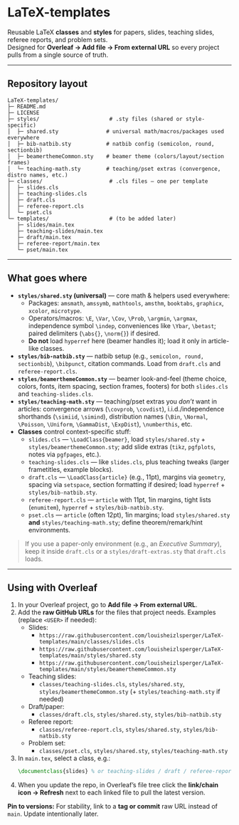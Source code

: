 # LaTeX-templates

Reusable LaTeX **classes** and **styles** for papers, slides, teaching slides, referee reports, and problem sets.  
Designed for **Overleaf → Add file → From external URL** so every project pulls from a single source of truth.

---

## Repository layout

```
LaTeX-templates/
├─ README.md
├─ LICENSE
├─ styles/                      # .sty files (shared or style-specific)
│  ├─ shared.sty               # universal math/macros/packages used everywhere
│  ├─ bib-natbib.sty           # natbib config (semicolon, round, sectionbib)
│  ├─ beamerthemeCommon.sty    # beamer theme (colors/layout/section frames)
│  └─ teaching-math.sty        # teaching/pset extras (convergence, distro names, etc.)
├─ classes/                     # .cls files — one per template
│  ├─ slides.cls
│  ├─ teaching-slides.cls
│  ├─ draft.cls
│  ├─ referee-report.cls
│  └─ pset.cls
└─ templates/                   # (to be added later)
   ├─ slides/main.tex
   ├─ teaching-slides/main.tex
   ├─ draft/main.tex
   ├─ referee-report/main.tex
   └─ pset/main.tex
```

---

## What goes where

- **`styles/shared.sty` (universal)** — core math & helpers used everywhere:
  - Packages: `amsmath`, `amssymb`, `mathtools`, `amsthm`, `booktabs`, `graphicx`, `xcolor`, `microtype`.
  - Operators/macros: `\E`, `\Var`, `\Cov`, `\Prob`, `\argmin`, `\argmax`, independence symbol `\indep`, conveniences like `\Ybar`, `\betast`; paired delimiters (`\abs{}`, `\norm{}`) if desired.
  - **Do not** load `hyperref` here (beamer handles it); load it only in article-like classes.
- **`styles/bib-natbib.sty`** — natbib setup (e.g., `semicolon, round, sectionbib`), `\bibpunct`, citation commands. Load from `draft.cls` and `referee-report.cls`.
- **`styles/beamerthemeCommon.sty`** — beamer look-and-feel (theme choice, colors, fonts, item spacing, section frames, footers) for both `slides.cls` and `teaching-slides.cls`.
- **`styles/teaching-math.sty`** — teaching/pset extras you *don’t* want in articles: convergence arrows (`\covprob`, `\covdist`), i.i.d./independence shorthands (`\simiid`, `\simind`), distribution names (`\Bin`, `\Normal`, `\Poisson`, `\Uniform`, `\GammaDist`, `\ExpDist`), `\numberthis`, etc.
- **Classes** control context-specific stuff:
  - `slides.cls` — `\LoadClass{beamer}`, load `styles/shared.sty` + `styles/beamerthemeCommon.sty`; add slide extras (`tikz`, `pgfplots`, notes via `pgfpages`, etc.).
  - `teaching-slides.cls` — like `slides.cls`, plus teaching tweaks (larger frametitles, example blocks).
  - `draft.cls` — `\LoadClass{article}` (e.g., 11pt), margins via `geometry`, spacing via `setspace`, section formatting if desired; load `hyperref` + `styles/bib-natbib.sty`.
  - `referee-report.cls` — `article` with 11pt, 1in margins, tight lists (`enumitem`), `hyperref` + `styles/bib-natbib.sty`.
  - `pset.cls` — `article` (often 12pt), 1in margins; load `styles/shared.sty` **and** `styles/teaching-math.sty`; define theorem/remark/hint environments.

> If you use a paper-only environment (e.g., an *Executive Summary*), keep it inside `draft.cls` or a `styles/draft-extras.sty` that `draft.cls` loads.

---

## Using with Overleaf

1. In your Overleaf project, go to **Add file → From external URL**.
2. Add the **raw GitHub URLs** for the files that project needs. Examples (replace `<USER>` if needed):
   - Slides:
     - `https://raw.githubusercontent.com/louisheizlsperger/LaTeX-templates/main/classes/slides.cls`
     - `https://raw.githubusercontent.com/louisheizlsperger/LaTeX-templates/main/styles/shared.sty`
     - `https://raw.githubusercontent.com/louisheizlsperger/LaTeX-templates/main/styles/beamerthemeCommon.sty`
   - Teaching slides:
     - `classes/teaching-slides.cls`, `styles/shared.sty`, `styles/beamerthemeCommon.sty` (+ `styles/teaching-math.sty` if needed)
   - Draft/paper:
     - `classes/draft.cls`, `styles/shared.sty`, `styles/bib-natbib.sty`
   - Referee report:
     - `classes/referee-report.cls`, `styles/shared.sty`, `styles/bib-natbib.sty`
   - Problem set:
     - `classes/pset.cls`, `styles/shared.sty`, `styles/teaching-math.sty`
3. In `main.tex`, select a class, e.g.:
   ```tex
   \documentclass{slides} % or teaching-slides / draft / referee-report / pset
   ```
4. When you update the repo, in Overleaf’s file tree click the **link/chain icon → Refresh** next to each linked file to pull the latest version.

**Pin to versions:** For stability, link to a **tag or commit** raw URL instead of `main`. Update intentionally later.


